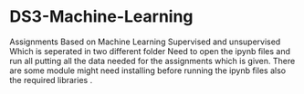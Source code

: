 # DS3-Machine-Learning
Assignments Based on Machine Learning Supervised and unsupervised Which is seperated in two different folder
Need to open the ipynb files and run all putting all the data needed for the assignments which is given.
There are some module might need installing before running the ipynb files also the required libraries .

